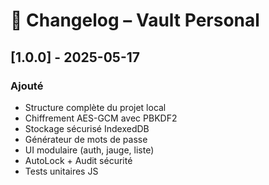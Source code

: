 # 📝 Changelog – Vault Personal

## [1.0.0] - 2025-05-17
### Ajouté
- Structure complète du projet local
- Chiffrement AES-GCM avec PBKDF2
- Stockage sécurisé IndexedDB
- Générateur de mots de passe
- UI modulaire (auth, jauge, liste)
- AutoLock + Audit sécurité
- Tests unitaires JS
